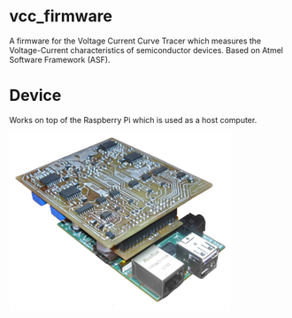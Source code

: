 # vcc_firmware
A firmware for the Voltage Current Curve Tracer which measures the Voltage-Current characteristics of semiconductor devices. 
Based on Atmel Software Framework (ASF).

# Device
Works on top of the Raspberry Pi which is used as a host computer.

![picture](https://raw.githubusercontent.com/hexvolt/vcc_firmware/master/device_400.png)
